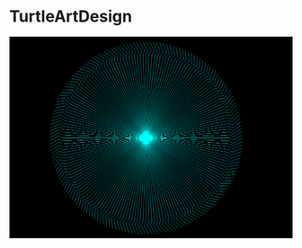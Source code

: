 # TurtleArtDesign
<img src= "https://github.com/sahma4471/TurtleArtDesign/blob/master/TurtleArtDesign.PNG">
